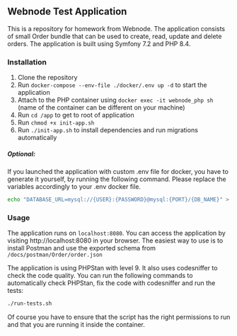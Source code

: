 ## Webnode Test Application

This is a repository for homework from Webnode. The application consists of small Order bundle that can be used to create, read, update and delete orders. The application is built using Symfony 7.2 and PHP 8.4.

### Installation

1. Clone the repository
2. Run ```docker-compose --env-file ./docker/.env up -d``` to start the application
3. Attach to the PHP container using ```docker exec -it webnode_php sh``` (name of the container can be different on your machine)
4. Run ```cd /app``` to get to root of application
5. Run ```chmod +x init-app.sh```
6. Run `./init-app.sh` to install dependencies and run migrations automatically

##### Optional:
If you launched the application with custom .env file for docker, you have to generate it yourself, by running the following command. Please replace the variables accordingly to your .env docker file.
```bash
echo "DATABASE_URL=mysql://{USER}:{PASSWORD}@mysql:{PORT}/{DB_NAME}" > .env.local
```

### Usage
The application runs on `localhost:8080`. You can access the application by visiting http://localhost:8080 in your browser.
The easiest way to use is to install Postman and use the exported schema from `/docs/postman/Order/order.json`

The application is using PHPStan with level 9. It also uses codesniffer to check the code quality. You can run the following commands to automatically check PHPStan, fix the code with codesniffer and run the tests:
```bash
./run-tests.sh
```
Of course you have to ensure that the script has the right permissions to run and that you are running it inside the container.